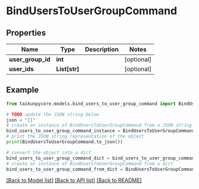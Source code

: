 # BindUsersToUserGroupCommand


## Properties

Name | Type | Description | Notes
------------ | ------------- | ------------- | -------------
**user_group_id** | **int** |  | [optional] 
**user_ids** | **List[str]** |  | [optional] 

## Example

```python
from taikunpycore.models.bind_users_to_user_group_command import BindUsersToUserGroupCommand

# TODO update the JSON string below
json = "{}"
# create an instance of BindUsersToUserGroupCommand from a JSON string
bind_users_to_user_group_command_instance = BindUsersToUserGroupCommand.from_json(json)
# print the JSON string representation of the object
print(BindUsersToUserGroupCommand.to_json())

# convert the object into a dict
bind_users_to_user_group_command_dict = bind_users_to_user_group_command_instance.to_dict()
# create an instance of BindUsersToUserGroupCommand from a dict
bind_users_to_user_group_command_from_dict = BindUsersToUserGroupCommand.from_dict(bind_users_to_user_group_command_dict)
```
[[Back to Model list]](../README.md#documentation-for-models) [[Back to API list]](../README.md#documentation-for-api-endpoints) [[Back to README]](../README.md)



